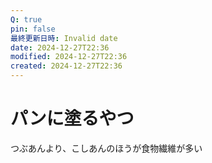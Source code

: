```yaml
---
Q: true
pin: false
最終更新日時: Invalid date
date: 2024-12-27T22:36
modified: 2024-12-27T22:36
created: 2024-12-27T22:36
---
```

# パンに塗るやつ

つぶあんより、こしあんのほうが食物繊維が多い